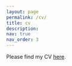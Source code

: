 ```yaml
---
layout: page
permalink: /cv/
title: cv
description: 
nav: true
nav_order: 3
---
```


Please find my CV [here](https://github.com/JorgePhD/jlmontero.github.io/blob/master/assets/cv/cv.pdf). 
